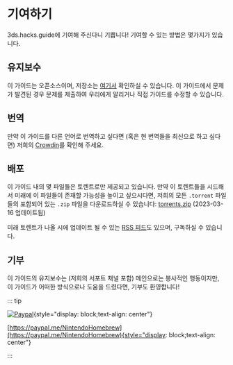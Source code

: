 # 기여하기

3ds.hacks.guide에 기여해 주신다니 기쁩니다! 기여할 수 있는 방법은 몇가지가 있습니다.

## 유지보수

이 가이드는 오픈소스이며, 저장소는 [여기서](https://github.com/hacks-guide/Guide_3DS) 확인하실 수 있습니다. 이 가이드에서 문제가 발견된 경우 문제를 제출하여 우리에게 알리거나 직접 가이드를 수정할 수 있습니다.

## 번역

만약 이 가이드를 다른 언어로 번역하고 싶다면 (혹은 현 번역들을 최신으로 하고 싶다면) 저희의 [Crowdin](https://crowdin.com/project/3ds-guide)를 확인해 주세요.

## 배포

이 가이드 내의 몇 파일들은 토렌트로만 제공되고 있습니다. 만약 이 토렌트들을 시드해서 미래에 이 파일들이 존재할 가능성을 높이고 싶으시다면, 저희의 모든 `.torrent` 파일들의 포함되어 있는 `.zip` 파일을 다운로드하실 수 있습니다: [torrents.zip](/assets/torrents.zip) (2023-03-16 업데이트됨)

미래 토렌트가 나올 시에 업데이트 될 수 있는 [RSS 피드](rss.xml)도 있으며, 구독하실 수 있습니다.

## 기부

이 가이드의 유지보수는 (저희의 서포트 채널 포함) 메인으로는 봉사적인 행동이지만, 이 가이드가 어떠한 방식으로나 도움을 드렸다면, 기부도 환영합니다!

::: tip

[![Paypal](/images/paypal_white.png)](https://paypal.me/NintendoHomebrew){style="display: block;text-align: center"}

[https://paypal.me/NintendoHomebrew](https://paypal.me/NintendoHomebrew){style="display: block;text-align: center"}

:::
